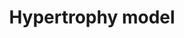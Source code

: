 ---
annotations:
- id: DOID:114
  parent: cardiovascular system disease
  type: Disease Ontology
  value: heart disease
- id: PW:0000296
  parent: disease pathway
  type: Pathway Ontology
  value: hypertrophic cardiomyopathy pathway
- id: PW:0000013
  parent: disease pathway
  type: Pathway Ontology
  value: disease pathway
- id: CL:0000746
  parent: native cell
  type: Cell Type Ontology
  value: cardiac muscle cell
- id: CL:0000187
  parent: native cell
  type: Cell Type Ontology
  value: muscle cell
authors:
- A.C.Zambon
- MaintBot
- Derob
- Thomas
- Khanspers
- AlexanderPico
- Jmelius
- MirellaKalafati
- AMTan
- Egonw
- Eweitz
description: Model of the effects of resistance exercise on gene regulation in human
  quadriceps muscle after an acute bout of isotonic exercise.   Proteins on this pathway
  have targeted assays available via the [https://assays.cancer.gov/available_assays?wp_id=WP516
  CPTAC Assay Portal]
last-edited: 2021-05-22
organisms:
- Homo sapiens
redirect_from:
- /index.php/Pathway:WP516
- /instance/WP516
- /instance/WP516_rr117755
revision: r117755
schema-jsonld:
- '@context': https://schema.org/
  '@id': https://wikipathways.github.io/pathways/WP516.html
  '@type': Dataset
  creator:
    '@type': Organization
    name: WikiPathways
  description: Model of the effects of resistance exercise on gene regulation in human
    quadriceps muscle after an acute bout of isotonic exercise.   Proteins on this
    pathway have targeted assays available via the [https://assays.cancer.gov/available_assays?wp_id=WP516
    CPTAC Assay Portal]
  keywords:
  - ADAM10
  - ANKRD1
  - ATF3
  - CYR61
  - DUSP14
  - EIF4E
  - EIF4EBP1
  - GDF8
  - HBEGF
  - IFNG
  - IFRD1
  - IL18
  - IL1A
  - IL1R1
  - JUND
  - MYOG
  - NR4A3
  - TCF8
  - VEGF
  - WDR1
  license: CC0
  name: Hypertrophy model
seo: CreativeWork
title: Hypertrophy model
wpid: WP516
---